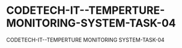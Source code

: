 # CODETECH-IT--TEMPERTURE-MONITORING-SYSTEM-TASK-04
CODETECH-IT--TEMPERTURE MONITORING SYSTEM-TASK-04
